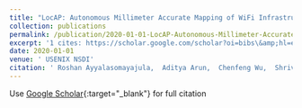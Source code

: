 ```yaml
---
title: "LocAP: Autonomous Millimeter Accurate Mapping of WiFi Infrastructure"
collection: publications
permalink: /publication/2020-01-01-LocAP-Autonomous-Millimeter-Accurate-Mapping-of-WiFi-Infrastructure
excerpt: '1 cites: https://scholar.google.com/scholar?oi=bibs\&amp;hl=en\&amp;cites=966029656364373257'
date: 2020-01-01
venue: ' USENIX NSDI'
citation: ' Roshan Ayyalasomayajula,  Aditya Arun,  Chenfeng Wu,  Shrivatsan Rajagopalan,  Dinesh Bharadia'
---
```


Use [Google Scholar](https://scholar.google.com/scholar?q=LocAP:+Autonomous+Millimeter+Accurate+Mapping+of+WiFi+Infrastructure){:target="_blank"} for full citation